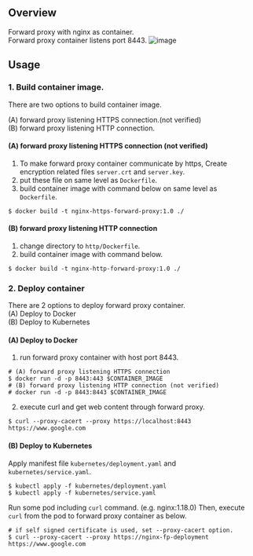 ## Overview
Forward proxy with nginx as container.  
Forward proxy container listens port 8443.
![image](https://github.com/sota0113/nginx-https-forward-proxy/blob/images/proxy-overview.png)

## Usage  
### 1. Build container image.
There are two options to build container image.  
  
(A) forward proxy listening HTTPS connection.(not verified)  
(B) forward proxy listening HTTP connection.
  
#### (A) forward proxy listening HTTPS connection (not verified)  
1. To make forward proxy container communicate by https, Create encryption related files `server.crt` and `server.key`.  
2. put these file on same level as `Dockerfile`.  
3. build container image with command below on same level as `Dockerfile`.  
```
$ docker build -t nginx-https-forward-proxy:1.0 ./
```

#### (B) forward proxy listening HTTP connection 
1. change directory to `http/Dockerfile`.  
2. build container image with command below.  
```
$ docker build -t nginx-http-forward-proxy:1.0 ./  
```
  
### 2. Deploy container
There are 2 options to deploy forward proxy container.  
(A) Deploy to Docker  
(B) Deploy to Kubernetes  
#### (A) Deploy to Docker
1. run forward proxy container with host port 8443.
```
# (A) forward proxy listening HTTPS connection
$ docker run -d -p 8443:443 $CONTAINER_IMAGE
# (B) forward proxy listening HTTP connection (not verified)
# docker run -d -p 8443:8443 $CONTAINER_IMAGE
```
2. execute curl and get web content through forward proxy.
```
$ curl --proxy-cacert --proxy https://localhost:8443 https://www.google.com
```

#### (B) Deploy to Kubernetes
Apply manifest file `kubernetes/deployment.yaml` and `kubernetes/service.yaml`.
```
$ kubectl apply -f kubernetes/deployment.yaml
$ kubectl apply -f kubernetes/service.yaml
```
Run some pod including `curl` command. (e.g. nginx:1.18.0)
Then, execute `curl` from the pod to forward proxy container as below.
```
# if self signed certificate is used, set --proxy-cacert option.
$ curl --proxy-cacert --proxy https://nginx-fp-deployment https://www.google.com
```
